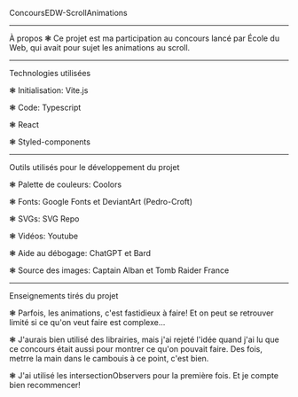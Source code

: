 ConcoursEDW-ScrollAnimations
*******************************************
À propos 
❃ Ce projet est ma participation au concours lancé par École du Web, qui avait pour sujet les animations au scroll.

*******************************************
Technologies utilisées

❃ Initialisation: Vite.js

❃ Code: Typescript

❃ React

❃ Styled-components

*******************************************
Outils utilisés pour le développement du projet

❃ Palette de couleurs: Coolors

❃ Fonts: Google Fonts et DeviantArt (Pedro-Croft)

❃ SVGs: SVG Repo

❃ Vidéos: Youtube

❃ Aide au débogage: ChatGPT et Bard

❃ Source des images: Captain Alban et Tomb Raider France

*******************************************
Enseignements tirés du projet

❃ Parfois, les animations, c'est fastidieux à faire! Et on peut se retrouver limité si ce qu'on veut faire est complexe...

❃ J'aurais bien utilisé des librairies, mais j'ai rejeté l'idée quand j'ai lu que ce concours était aussi pour montrer ce qu'on pouvait faire. Des fois, metrre la main dans le cambouis à ce point, c'est bien.

❃ J'ai utilisé les intersectionObservers pour la première fois. Et je compte bien recommencer!

